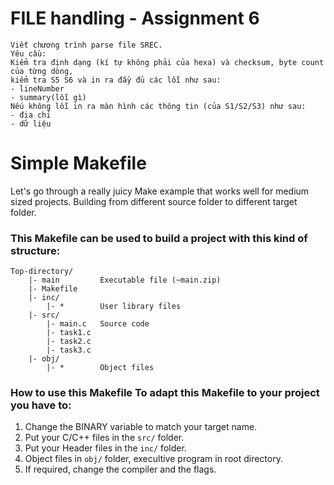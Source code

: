 # FILE handling - Assignment 6
```
Viết chương trình parse file SREC.
Yêu cầu:
Kiểm tra định dạng (kí tự không phải của hexa) và checksum, byte count của từng dòng,
kiểm tra S5 S6 và in ra đầy đủ các lỗi như sau:
- lineNumber
- summary(lỗi gì)
Nếu không lỗi in ra màn hình các thông tin (của S1/S2/S3) như sau:
- địa chỉ
- dữ liệu
```
# Simple Makefile
Let's go through a really juicy Make example that works well for medium sized projects.
Building from different source folder to different target folder.

### This Makefile can be used to build a project with this kind of structure:
    Top-directory/
        |- main         Executable file (~main.zip)
        |- Makefile             
        |- inc/
            |- *        User library files
        |- src/
            |- main.c   Source code
            |- task1.c  
            |- task2.c  
            |- task3.c  
        |- obj/
            |- *        Object files

### How to use this Makefile To adapt this Makefile to your project you have to:
1. Change the BINARY variable to match your target name.
2. Put your C/C++ files in the `src/` folder.
3. Put your Header files in the `inc/` folder.
4. Object files in `obj/` folder, execultive program in root directory.
5. If required, change the compiler and the flags.
